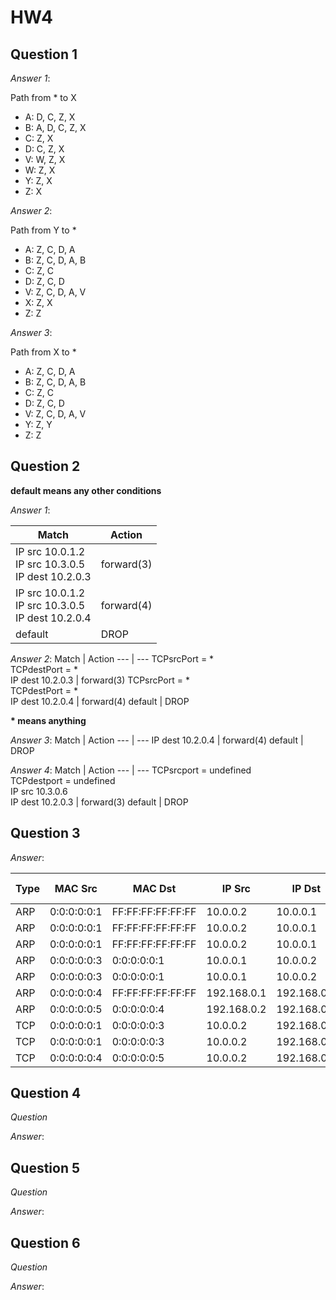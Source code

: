 # HW4

## Question 1
*Answer 1*: 

Path from * to X
- A: D, C, Z, X
- B: A, D, C, Z, X
- C: Z, X
- D: C, Z, X
- V: W, Z, X
- W: Z, X
- Y: Z, X
- Z: X

*Answer 2*:

Path from Y to *
- A: Z, C, D, A
- B: Z, C, D, A, B
- C: Z, C
- D: Z, C, D
- V: Z, C, D, A, V
- X: Z, X
- Z: Z
    
*Answer 3*:

Path from X to *
- A: Z, C, D, A
- B: Z, C, D, A, B
- C: Z, C
- D: Z, C, D
- V: Z, C, D, A, V
- Y: Z, Y
- Z: Z

## Question 2

**default means any other conditions**

*Answer 1*: 

Match | Action
--- | ---
IP src 10.0.1.2 <br> IP src 10.3.0.5 <br> IP dest 10.2.0.3 | forward(3)
IP src 10.0.1.2 <br> IP src 10.3.0.5 <br> IP dest 10.2.0.4 | forward(4)
default | DROP

*Answer 2*: 
Match | Action
--- | ---
TCPsrcPort = * <br> TCPdestPort = * <br> IP dest 10.2.0.3 | forward(3)
TCPsrcPort = * <br> TCPdestPort = * <br> IP dest 10.2.0.4 | forward(4)
default | DROP

**\* means anything**

*Answer 3*: 
Match | Action
--- | ---
IP dest 10.2.0.4 | forward(4)
default | DROP

*Answer 4*: 
Match | Action
--- | ---
TCPsrcport = undefined <br> TCPdestport = undefined<br> IP src 10.3.0.6 <br> IP dest 10.2.0.3 | forward(3)
default | DROP

## Question 3
*Answer*: 

Type | MAC Src | MAC Dst | IP Src | IP Dst | TCP Src | TCP Dst | TCP Flags | Sender | Link
--- | --- | --- | --- | --- | --- | --- | --- | --- | --- | 
ARP | 0:0:0:0:0:1 | FF:FF:FF:FF:FF:FF |  10.0.0.2 | 10.0.0.1 | N/A | N/A | N/A | A | A-S
ARP | 0:0:0:0:0:1 | FF:FF:FF:FF:FF:FF |  10.0.0.2 | 10.0.0.1 | N/A | N/A | N/A | S | S-R
ARP | 0:0:0:0:0:1 | FF:FF:FF:FF:FF:FF |  10.0.0.2 | 10.0.0.1 | N/A | N/A | N/A | S | S-B
ARP | 0:0:0:0:0:3 | 0:0:0:0:0:1 |  10.0.0.1 | 10.0.0.2 | N/A | N/A | N/A | R | R-S
ARP | 0:0:0:0:0:3 | 0:0:0:0:0:1 |  10.0.0.1 | 10.0.0.2 | N/A | N/A | N/A | S | S-A
ARP | 0:0:0:0:0:4 | FF:FF:FF:FF:FF:FF |  192.168.0.1 | 192.168.0.2 | N/A | N/A | N/A | R | R-C
ARP | 0:0:0:0:0:5 | 0:0:0:0:0:4 | 192.168.0.2 | 192.168.0.1 | N/A | N/A | N/A | C | C-R
TCP | 0:0:0:0:0:1 | 0:0:0:0:0:3 | 10.0.0.2 | 192.168.0.2 | 54321 | 1234 | SYN | A | A-S
TCP | 0:0:0:0:0:1 | 0:0:0:0:0:3 | 10.0.0.2 | 192.168.0.2 | 54321 | 1234 | SYN | S | S-R
TCP | 0:0:0:0:0:4 | 0:0:0:0:0:5 | 10.0.0.2 | 192.168.0.2 | 54321 | 1234 | SYN | R | R-C
   
## Question 4
*Question*



*Answer*: 


## Question 5
*Question*



*Answer*: 

## Question 6
*Question*



*Answer*: 
